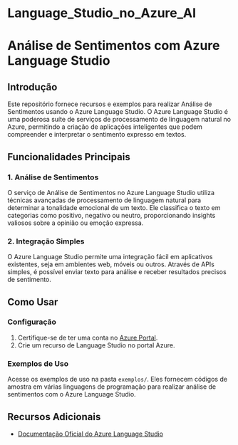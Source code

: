 # Language_Studio_no_Azure_AI
# Análise de Sentimentos com Azure Language Studio

## Introdução

Este repositório fornece recursos e exemplos para realizar Análise de Sentimentos usando o Azure Language Studio. 
O Azure Language Studio é uma poderosa suíte de serviços de processamento de linguagem natural no Azure, 
permitindo a criação de aplicações inteligentes que podem compreender e interpretar o sentimento expresso em textos.

## Funcionalidades Principais

### 1. Análise de Sentimentos

O serviço de Análise de Sentimentos no Azure Language Studio utiliza técnicas avançadas de processamento de linguagem natural 
para determinar a tonalidade emocional de um texto. Ele classifica o texto em categorias como positivo, negativo ou neutro, 
proporcionando insights valiosos sobre a opinião ou emoção expressa.

### 2. Integração Simples

O Azure Language Studio permite uma integração fácil em aplicativos existentes, seja em ambientes web, móveis ou outros. 
Através de APIs simples, é possível enviar texto para análise e receber resultados precisos de sentimento.

## Como Usar

### Configuração

1. Certifique-se de ter uma conta no [Azure Portal](https://portal.azure.com/).
2. Crie um recurso de Language Studio no portal Azure.

### Exemplos de Uso

Acesse os exemplos de uso na pasta `exemplos/`. Eles fornecem códigos de amostra em várias linguagens de programação para 
realizar análise de sentimentos com o Azure Language Studio.

## Recursos Adicionais

- [Documentação Oficial do Azure Language Studio](https://docs.microsoft.com/en-us/azure/cognitive-services/language-service/)



